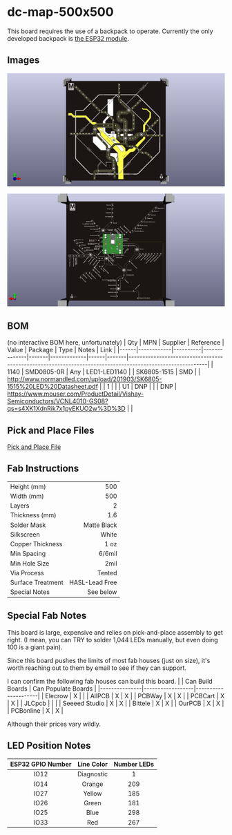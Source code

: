 # dc-map-500x500
This board requires the use of a backpack to operate. Currently the only developed backpack is [the ESP32 module](https://github.com/alorman/esp32-backpack).  

## Images
![](images/500x500-dc-metro-map-front.png)

![](images/500x500-dc-metro-map-back.png)

## BOM
(no interactive BOM here, unfortunately)
| Qty  | MPN        | Supplier | Reference    | Value | Package     | Type | Notes | Link                                                                                                     |
|------|------------|----------|--------------|-------|-------------|------|-------|----------------------------------------------------------------------------------------------------------|
| 1140 | SMD0805-0R | Any      | LED1-LED1140 |       | SK6805-1515 | SMD  |       | http://www.normandled.com/upload/201903/SK6805-1515%20LED%20Datasheet.pdf                                |
| 1    |            |          | U1           | DNP   |             |      | DNP   | https://www.mouser.com/ProductDetail/Vishay-Semiconductors/VCNL4010-GS08?qs=s4XK1XdnRik7x1pyEKUO2w%3D%3D |                                                                         |

## Pick and Place Files
[Pick and Place File](KiCad/500x500-dc-metro-map/PNP-Files/500x500-rev00-pnp.txt)


## Fab Instructions

| | |
|-------------------|---------------:|
| Height (mm)       | 500            |
| Width (mm)        | 500            |
| Layers            | 2              |
| Thickness (mm)    | 1.6            |
| Solder Mask       | Matte Black    |
| Silkscreen        | White          |
| Copper Thickness  | 1 oz           |
| Min Spacing       | 6/6mil         |
| Min Hole Size     | 2mil           |
| Via Process       | Tented         |
| Surface Treatment | HASL-Lead Free |
| Special Notes     | See below      |

## Special Fab Notes
This board is large, expensive and relies on pick-and-place assembly to get right. (I mean, you can TRY to solder 1,044 LEDs manually, but even doing 100 is a giant pain).

Since this board pushes the limits of most fab houses (just on size), it's worth reaching out to them by email to see if they can support. 

I can confirm the following fab houses can build this board.
|               | Can Build Boards | Can Populate Boards |
|---------------|------------------|---------------------|
| Elecrow       | X                |                     |
| AllPCB        | X                | X                   |
| PCBWay        | X                | X                   |
| PCBCart       | X                | X                   |
| JLCpcb        |                  |                     |
| Seeeed Studio | X                | X                   |
| Bittele       | X                | X                   |
| OurPCB        | X                | X                   |
| PCBonline     | X                | X                   |

Although their prices vary wildly.	

## LED Position Notes
| **ESP32 GPIO Number** | **Line Color** | **Number LEDs** |
|:---------------------:|:--------------:|:---------------:|
|          IO12         |   Diagnostic   |        1        |
|          IO14         |     Orange     |       209       |
|          IO27         |     Yellow     |       185       |
|          IO26         |      Green     |       181       |
|          IO25         |      Blue      |       298       |
|          IO33         |       Red      |       267       |


